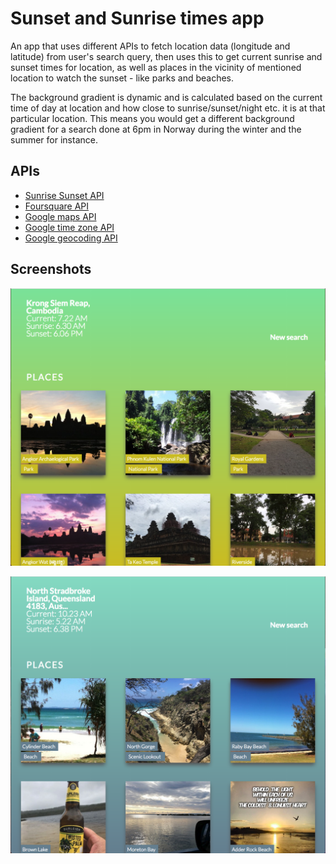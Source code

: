 # Sunset and Sunrise times app

An app that uses different APIs to fetch location data (longitude and latitude) from user's search query, then uses this to get current sunrise and sunset times for location, as well as places in the vicinity of mentioned location to watch the sunset - like parks and beaches.

The background gradient is dynamic and is calculated based on the current time of day at location and how close to sunrise/sunset/night etc. it is at that particular location. This means you would get a different background gradient for a search done at 6pm in Norway during the winter and the summer for instance.

## APIs

* [Sunrise Sunset API](http://sunrise-sunset.org/api)
* [Foursquare API](https://developer.foursquare.com/)
* [Google maps API](https://developers.google.com/maps/)
* [Google time zone API](https://developers.google.com/maps/documentation/timezone/intro)
* [Google geocoding API](https://developers.google.com/maps/documentation/geocoding/start)

## Screenshots

![siem reap](./images/SiemReapNew.png)

![stradbroke](./images/StradbrokeNew.png)
